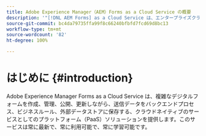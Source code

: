 ```yaml
---
title: Adobe Experience Manager（AEM）Forms as a Cloud Service の概要
description: '"[!DNL AEM Forms] as a Cloud Service は、エンタープライズクラスのフォームとビジネスプロセスを作成、管理、公開するためのプラットフォームです。"'
source-git-commit: bc4da79735ffa99f8c66240bfbfd7fcd69d8bc13
workflow-type: tm+mt
source-wordcount: '82'
ht-degree: 100%

---
```



# はじめに {#introduction}

Adobe Experience Manager Forms as a Cloud Service は、複雑なデジタルフォームを作成、管理、公開、更新しながら、送信データをバックエンドプロセス、ビジネスルール、外部データストアに保存する、クラウドネイティブのサービスとしてのプラットフォーム（PaaS）ソリューションを提供します。このサービスは常に最新で、常に利用可能で、常に学習可能です。